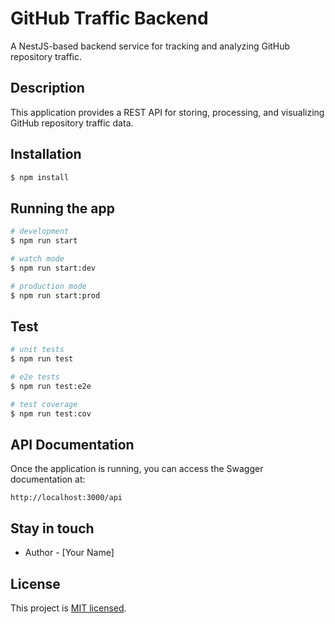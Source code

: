 # GitHub Traffic Backend

A NestJS-based backend service for tracking and analyzing GitHub repository traffic.

## Description

This application provides a REST API for storing, processing, and visualizing GitHub repository traffic data.

## Installation

```bash
$ npm install
```

## Running the app

```bash
# development
$ npm run start

# watch mode
$ npm run start:dev

# production mode
$ npm run start:prod
```

## Test

```bash
# unit tests
$ npm run test

# e2e tests
$ npm run test:e2e

# test coverage
$ npm run test:cov
```

## API Documentation

Once the application is running, you can access the Swagger documentation at:

```
http://localhost:3000/api
```

## Stay in touch

- Author - [Your Name]

## License

This project is [MIT licensed](LICENSE).
